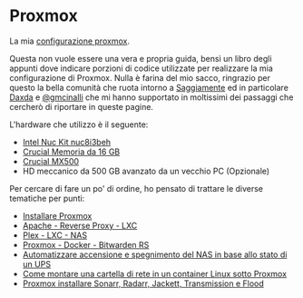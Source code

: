# Proxmox
La mia [configurazione proxmox](https://github.com/tamet83/proxmox/wiki).

Questa non vuole essere una vera e propria guida, bensì un libro degli appunti dove indicare porzioni di codice utilizzate per realizzare la mia configurazione di Proxmox.
Nulla è farina del mio sacco, ringrazio per questo la bella comunità che ruota intorno a [Saggiamente](https://www.saggiamente.com/) ed in particolare [Daxda](https://github.com/daxda) e [@gmcinalli](https://github.com/gmcinalli) che mi hanno supportato in moltissimi dei passaggi che cercherò di riportare in queste pagine.

L'hardware che utilizzo è il seguente:
* [Intel Nuc Kit nuc8i3beh](https://amzn.to/2P3986J)
* [Crucial Memoria da 16 GB](https://amzn.to/34yYVW8)
* [Crucial MX500](https://amzn.to/33CmVGk)
* HD meccanico da 500 GB avanzato da un vecchio PC (Opzionale)

Per cercare di fare un po' di ordine, ho pensato di trattare le diverse tematiche per punti:

* [Installare Proxmox](https://github.com/tamet83/proxmox/wiki/1.-Installare-Proxmox)
* [Apache - Reverse Proxy - LXC](https://github.com/tamet83/proxmox/wiki/2.-Apache)
* [Plex - LXC - NAS](https://github.com/tamet83/proxmox/wiki/3.-Plex-su-LXC-con-accesso-al-NAS)
* [Proxmox - Docker - Bitwarden RS](https://github.com/tamet83/proxmox/wiki/4.-Proxmox,-Docker,-Bitwarden-RS)
* [Automatizzare accensione e spegnimento del NAS in base allo stato di un UPS](https://github.com/tamet83/proxmox/wiki/5.-Automatizzare-l%E2%80%99accensione-e-lo-spegnimento-di-un-NAS-sulla-base-dello-stato-di-un-UPS)
* [Come montare una cartella di rete in un container Linux sotto Proxmox](https://github.com/tamet83/proxmox/wiki/6.-Come-montare-una-cartella-di-rete-in-un-container-Linux-sotto-Proxmox)
* [Proxmox installare Sonarr, Radarr, Jackett, Transmission e Flood](https://github.com/tamet83/proxmox/wiki/7.-Proxmox-installare-Sonarr,-Radarr,-Jackett,-Transmission-e-Flood)
